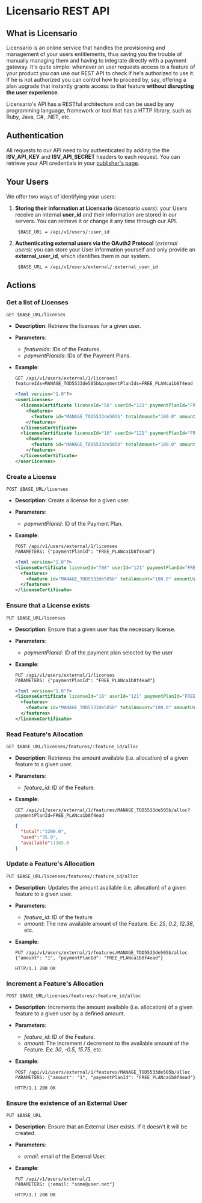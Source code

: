 # Licensario REST API

## What is Licensario
Licensario is an online service that handles the provisioning and management of your users entitlements, thus saving 
you the trouble of manually managing them and having to integrate directly with a payment gateway. It's quite simple: 
whenever an user requests access to a feature of your product you can use our REST API to check if he's authorized to 
use it. If he is not authorized you can control how to proceed by, say, offering a plan upgrade that instantly grants 
access to that feature **without disrupting the user experience**. 

Licensario's API has a RESTful architecture and can be used by any programming language, framework or tool that has a HTTP 
library, such as Ruby, Java, C#, .NET, etc.

## Authentication
All requests to our API need to by authenticated by adding the the **ISV_API_KEY** and **ISV_API_SECRET** headers 
to each request. You can retrieve your API credentials in your [publisher's page](https://publishers.licensario.com).

## Your Users
We offer two ways of identifying your users:

1. **Storing their information at Licensario** (*licensario users*): your Users receive an internal **user_id** and their 
information are stored in our servers. You can retrieve it or change it any time through our API.

        $BASE_URL = /api/v1/users/:user_id

2. **Authenticating external users via the OAuth2 Protocol** (*external users*): you can store your User information yourself and 
only provide an **external_user_id**, which identifies them in our system.

        $BASE_URL = /api/v1/users/external/:external_user_id

## Actions

### Get a list of Licenses

    GET $BASE_URL/licenses

* **Description**: Retrieve the licenses for a given user.
* **Parameters**:
    * *featureIds*: IDs of the Features.
    * *paymentPlanIds*: IDs of the Payment Plans.
* **Example**:

    ```
    GET /api/v1/users/external/1/licenses?featureIds=MANAGE_TOD5533de505b&paymentPlanIds=FREE_PLANca1b8f4ead
    ```

    ```xml
    <?xml version="1.0"?>
    <userLicenses>
      <licenseCertificate licenseId="56" userId="121" paymentPlanId="FREE_PLANca1b8f4ead" issueDateUTC="20120719173522" is_trial="true">
        <features>
          <feature id="MANAGE_TOD5533de505b" totalAmount="100.0" amountUsed="2.0"/>
        </features>
      </licenseCertificate>
      <licenseCertificate licenseId="16" userId="121" paymentPlanId="FREE_PLANca1b8f4ead" issueDateUTC="20120712232223" expirationDateUTC="20120812232223" is_trial="true">
        <features>
          <feature id="MANAGE_TOD5533de505b" totalAmount="100.0" amountUsed="23.0"/>
        </features>
      </licenseCertificate>
    </userLicenses>
    ```

### Create a License

    POST $BASE_URL/licenses

* **Description**: Create a license for a given user.
* **Parameters**:
    * *paymentPlanId*: ID of the Payment Plan.
* **Example**:

    ```
    POST /api/v1/users/external/1/licenses
    PARAMETERS: {"paymentPlanId": "FREE_PLANca1b8f4ead"}
    ```

    ```xml
    <?xml version="1.0"?>
    <licenseCertificate licenseId="708" userId="121" paymentPlanId="FREE_PLANca1b8f4ead" issueDateUTC="20120730134848" expirationDateUTC="20120831000000" is_trial="true">
      <features>
        <feature id="MANAGE_TOD5533de505b" totalAmount="100.0" amountUsed="0.0"/>
      </features>
    </licenseCertificate>
    ```

### Ensure that a License exists

    PUT $BASE_URL/licenses

* **Description**: Ensure that a given user has the necessary license.
* **Parameters**:
    * *paymentPlanId*: ID of the payment plan selected by the user
* **Example**:

    ```
    PUT /api/v1/users/external/1/licenses
    PARAMETERS: {"paymentPlanId": "FREE_PLANca1b8f4ead"}
    ```

    ```xml
    <?xml version="1.0"?>
    <licenseCertificate licenseId="16" userId="121" paymentPlanId="FREE_PLANca1b8f4ead" issueDateUTC="20120712232223" expirationDateUTC="20120812232223" is_trial="true">
      <features>
        <feature id="MANAGE_TOD5533de505b" totalAmount="100.0" amountUsed="24.0"/>
      </features>
    </licenseCertificate>
    ```

### Read Feature's Allocation

    GET $BASE_URL/licenses/features/:feature_id/alloc

* **Description**: Retrieves the amount available (i.e. allocation) of a given feature to a given user.
* **Parameters**:
    * *feature_id*: ID of the Feature.
* **Example**:

    ```
    GET /api/v1/users/external/1/features/MANAGE_TOD5533de505b/alloc?paymentPlanId=FREE_PLANca1b8f4ead
    ```

    ```json
    {
      "total":"1200.0",
      "used":"35.0",
      "available":1165.0
    }
    ```

### Update a Feature's Allocation

    PUT $BASE_URL/licenses/features/:feature_id/alloc

* **Description**: Updates the amount available (i.e. allocation) of a given feature to a given user.
* **Parameters**:
    * *feature_id*: ID of the feature
    * *amount*: The new available amount of the Feature. Ex: *25*, *0.2*, *12.38*, etc.
* **Example**:

    ```
    PUT /api/v1/users/external/1/features/MANAGE_TOD5533de505b/alloc
    {"amount": "1", "paymentPlanId": "FREE_PLANca1b8f4ead"}
    ```

    ```http
    HTTP/1.1 200 OK
    ```

### Increment a Feature's Allocation

    POST $BASE_URL/licenses/features/:feature_id/alloc

* **Description**: Increments the amount available (i.e. allocation) of a given feature to a given user by a defined amount.
* **Parameters**:
    * *feature_id*: ID of the Feature.
    * *amount*: The increment / decrement to the available amount of the Feature. Ex: *30*, *-0.5*, *15.75*, etc.
* **Example**:

    ```
    POST /api/v1/users/external/1/features/MANAGE_TOD5533de505b/alloc
    PARAMETERS: {"amount": "1", "paymentPlanId": "FREE_PLANca1b8f4ead"}
    ```

    ```http
    HTTP/1.1 200 OK
    ```

### Ensure the existence of an External User

    PUT $BASE_URL

* **Description**: Ensure that an External User exists. If it doesn't it will be created.
* **Parameters**:
    * *email*: email of the External User.
* **Example**:

    ```
    PUT /api/v1/users/external/1
    PARAMETERS: {:email: "some@user.net"}
    ```

    ```http
    HTTP/1.1 200 OK
    ```

